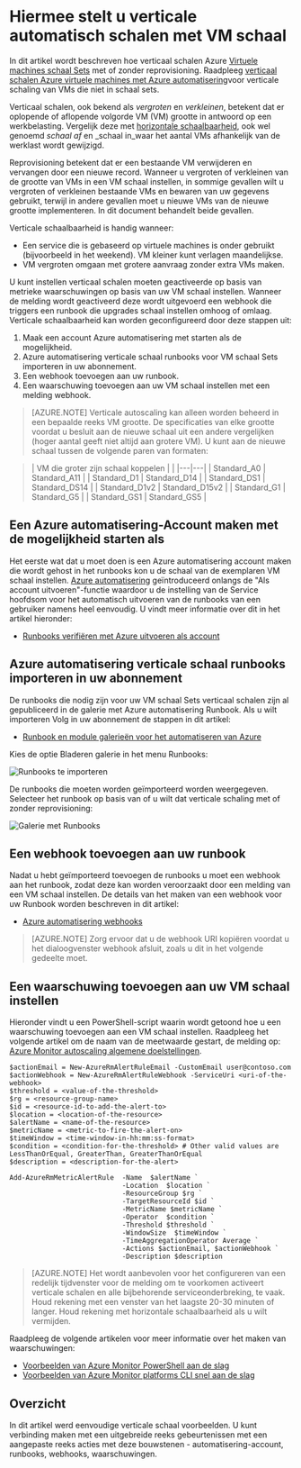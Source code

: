 <properties
    pageTitle="Verticaal schalen Azure virtuele machines schaal sets | Microsoft Azure"
    description="Hoe u een virtuele Machine verticaal de schaal in antwoord op waarschuwingen met Azure automatisering bewaken"
    services="virtual-machine-scale-sets"
    documentationCenter=""
    authors="gbowerman"
    manager="madhana"
    editor=""
    tags="azure-resource-manager"/>

<tags
    ms.service="virtual-machine-scale-sets"
    ms.workload="infrastructure-services"
    ms.tgt_pltfrm="vm-multiple"
    ms.devlang="na"
    ms.topic="article"
    ms.date="08/03/2016"
    ms.author="guybo"/>

# <a name="vertical-autoscale-with-virtual-machine-scale-sets"></a>Hiermee stelt u verticale automatisch schalen met VM schaal

In dit artikel wordt beschreven hoe verticaal schalen Azure [Virtuele machines schaal Sets](https://azure.microsoft.com/services/virtual-machine-scale-sets/) met of zonder reprovisioning. Raadpleeg [verticaal schalen Azure virtuele machines met Azure automatisering](../virtual-machines/virtual-machines-windows-vertical-scaling-automation.md)voor verticale schaling van VMs die niet in schaal sets.

Verticaal schalen, ook bekend als _vergroten_ en _verkleinen_, betekent dat er oplopende of aflopende volgorde VM (VM) grootte in antwoord op een werkbelasting. Vergelijk deze met [horizontale schaalbaarheid](./virtual-machine-scale-sets-autoscale-overview.md), ook wel genoemd _schaal af_ en _schaal in_waar het aantal VMs afhankelijk van de werklast wordt gewijzigd.

Reprovisioning betekent dat er een bestaande VM verwijderen en vervangen door een nieuwe record. Wanneer u vergroten of verkleinen van de grootte van VMs in een VM schaal instellen, in sommige gevallen wilt u vergroten of verkleinen bestaande VMs en bewaren van uw gegevens gebruikt, terwijl in andere gevallen moet u nieuwe VMs van de nieuwe grootte implementeren. In dit document behandelt beide gevallen.

Verticale schaalbaarheid is handig wanneer:

- Een service die is gebaseerd op virtuele machines is onder gebruikt (bijvoorbeeld in het weekend). VM kleiner kunt verlagen maandelijkse.
- VM vergroten omgaan met grotere aanvraag zonder extra VMs maken.

U kunt instellen verticaal schalen moeten geactiveerde op basis van metrieke waarschuwingen op basis van uw VM schaal instellen. Wanneer de melding wordt geactiveerd deze wordt uitgevoerd een webhook die triggers een runbook die upgrades schaal instellen omhoog of omlaag. Verticale schaalbaarheid kan worden geconfigureerd door deze stappen uit:

1. Maak een account Azure automatisering met starten als de mogelijkheid.
2. Azure automatisering verticale schaal runbooks voor VM schaal Sets importeren in uw abonnement.
3. Een webhook toevoegen aan uw runbook.
4. Een waarschuwing toevoegen aan uw VM schaal instellen met een melding webhook.

> [AZURE.NOTE] Verticale autoscaling kan alleen worden beheerd in een bepaalde reeks VM grootte. De specificaties van elke grootte voordat u besluit aan de nieuwe schaal uit een andere vergelijken (hoger aantal geeft niet altijd aan grotere VM). U kunt aan de nieuwe schaal tussen de volgende paren van formaten:

>| VM die groter zijn schaal koppelen |   |
|---|---|
|  Standard_A0 | Standard_A11 |
|  Standard_D1 |  Standard_D14 |
|  Standard_DS1 |  Standard_DS14 |
|  Standard_D1v2 |  Standard_D15v2 |
|  Standard_G1 |  Standard_G5 |
|  Standard_GS1 |  Standard_GS5 |

## <a name="create-an-azure-automation-account-with-run-as-capability"></a>Een Azure automatisering-Account maken met de mogelijkheid starten als

Het eerste wat dat u moet doen is een Azure automatisering account maken die wordt gehost in het runbooks kon u de schaal van de exemplaren VM schaal instellen. [Azure automatisering](https://azure.microsoft.com/services/automation/) geïntroduceerd onlangs de "Als account uitvoeren"-functie waardoor u de instelling van de Service hoofdsom voor het automatisch uitvoeren van de runbooks van een gebruiker namens heel eenvoudig. U vindt meer informatie over dit in het artikel hieronder:

* [Runbooks verifiëren met Azure uitvoeren als account](../automation/automation-sec-configure-azure-runas-account.md)

## <a name="import-azure-automation-vertical-scale-runbooks-into-your-subscription"></a>Azure automatisering verticale schaal runbooks importeren in uw abonnement

De runbooks die nodig zijn voor uw VM schaal Sets verticaal schalen zijn al gepubliceerd in de galerie met Azure automatisering Runbook. Als u wilt importeren Volg in uw abonnement de stappen in dit artikel:

* [Runbook en module galerieën voor het automatiseren van Azure](../automation/automation-runbook-gallery.md)

Kies de optie Bladeren galerie in het menu Runbooks:

![Runbooks te importeren][runbooks]

De runbooks die moeten worden geïmporteerd worden weergegeven. Selecteer het runbook op basis van of u wilt dat verticale schaling met of zonder reprovisioning:

![Galerie met Runbooks][gallery]

## <a name="add-a-webhook-to-your-runbook"></a>Een webhook toevoegen aan uw runbook

Nadat u hebt geïmporteerd toevoegen de runbooks u moet een webhook aan het runbook, zodat deze kan worden veroorzaakt door een melding van een VM schaal instellen. De details van het maken van een webhook voor uw Runbook worden beschreven in dit artikel:

* [Azure automatisering webhooks](../automation/automation-webhooks.md)

> [AZURE.NOTE] Zorg ervoor dat u de webhook URI kopiëren voordat u het dialoogvenster webhook afsluit, zoals u dit in het volgende gedeelte moet.

## <a name="add-an-alert-to-your-vm-scale-set"></a>Een waarschuwing toevoegen aan uw VM schaal instellen

Hieronder vindt u een PowerShell-script waarin wordt getoond hoe u een waarschuwing toevoegen aan een VM schaal instellen. Raadpleeg het volgende artikel om de naam van de meetwaarde gestart, de melding op: [Azure Monitor autoscaling algemene doelstellingen](../monitoring-and-diagnostics/insights-autoscale-common-metrics.md).

```
$actionEmail = New-AzureRmAlertRuleEmail -CustomEmail user@contoso.com
$actionWebhook = New-AzureRmAlertRuleWebhook -ServiceUri <uri-of-the-webhook>
$threshold = <value-of-the-threshold>
$rg = <resource-group-name>
$id = <resource-id-to-add-the-alert-to>
$location = <location-of-the-resource>
$alertName = <name-of-the-resource>
$metricName = <metric-to-fire-the-alert-on>
$timeWindow = <time-window-in-hh:mm:ss-format>
$condition = <condition-for-the-threshold> # Other valid values are LessThanOrEqual, GreaterThan, GreaterThanOrEqual
$description = <description-for-the-alert>

Add-AzureRmMetricAlertRule  -Name  $alertName `
                            -Location  $location `
                            -ResourceGroup $rg `
                            -TargetResourceId $id `
                            -MetricName $metricName `
                            -Operator  $condition `
                            -Threshold $threshold `
                            -WindowSize  $timeWindow `
                            -TimeAggregationOperator Average `
                            -Actions $actionEmail, $actionWebhook `
                            -Description $description
```

> [AZURE.NOTE] Het wordt aanbevolen voor het configureren van een redelijk tijdvenster voor de melding om te voorkomen activeert verticale schalen en alle bijbehorende serviceonderbreking, te vaak. Houd rekening met een venster van het laagste 20-30 minuten of langer. Houd rekening met horizontale schaalbaarheid als u wilt vermijden.

Raadpleeg de volgende artikelen voor meer informatie over het maken van waarschuwingen:

* [Voorbeelden van Azure Monitor PowerShell aan de slag](../monitoring-and-diagnostics/insights-powershell-samples.md)
* [Voorbeelden van Azure Monitor platforms CLI snel aan de slag](../monitoring-and-diagnostics/insights-cli-samples.md)

## <a name="summary"></a>Overzicht

In dit artikel werd eenvoudige verticale schaal voorbeelden. U kunt verbinding maken met een uitgebreide reeks gebeurtenissen met een aangepaste reeks acties met deze bouwstenen - automatisering-account, runbooks, webhooks, waarschuwingen.

[runbooks]: ./media/virtual-machine-scale-sets-vertical-scale-reprovision/runbooks.png
[gallery]: ./media/virtual-machine-scale-sets-vertical-scale-reprovision/runbooks-gallery.png
